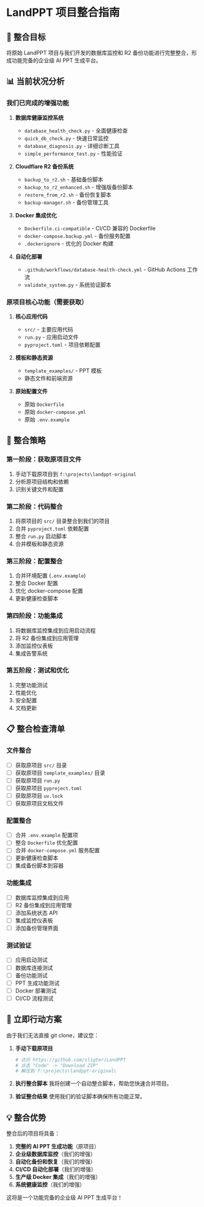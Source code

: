 # LandPPT 项目整合指南

## 🎯 整合目标

将原始 LandPPT 项目与我们开发的数据库监控和 R2 备份功能进行完整整合，形成功能完备的企业级 AI PPT 生成平台。

## 📊 当前状况分析

### 我们已完成的增强功能
1. **数据库健康监控系统**
   - `database_health_check.py` - 全面健康检查
   - `quick_db_check.py` - 快速日常监控
   - `database_diagnosis.py` - 详细诊断工具
   - `simple_performance_test.py` - 性能验证

2. **Cloudflare R2 备份系统**
   - `backup_to_r2.sh` - 基础备份脚本
   - `backup_to_r2_enhanced.sh` - 增强版备份脚本
   - `restore_from_r2.sh` - 备份恢复脚本
   - `backup-manager.sh` - 备份管理工具

3. **Docker 集成优化**
   - `Dockerfile.ci-compatible` - CI/CD 兼容的 Dockerfile
   - `docker-compose.backup.yml` - 备份服务配置
   - `.dockerignore` - 优化的 Docker 构建

4. **自动化部署**
   - `.github/workflows/database-health-check.yml` - GitHub Actions 工作流
   - `validate_system.py` - 系统验证脚本

### 原项目核心功能（需要获取）
1. **核心应用代码**
   - `src/` - 主要应用代码
   - `run.py` - 应用启动文件
   - `pyproject.toml` - 项目依赖配置

2. **模板和静态资源**
   - `template_examples/` - PPT 模板
   - 静态文件和前端资源

3. **原始配置文件**
   - 原始 `Dockerfile`
   - 原始 `docker-compose.yml`
   - 原始 `.env.example`

## 🔄 整合策略

### 第一阶段：获取原项目文件
1. 手动下载原项目到 `f:\projects\landppt-original`
2. 分析原项目结构和依赖
3. 识别关键文件和配置

### 第二阶段：代码整合
1. 将原项目的 `src/` 目录整合到我们的项目
2. 合并 `pyproject.toml` 依赖配置
3. 整合 `run.py` 启动脚本
4. 合并模板和静态资源

### 第三阶段：配置整合
1. 合并环境配置 (`.env.example`)
2. 整合 Docker 配置
3. 优化 docker-compose 配置
4. 更新健康检查脚本

### 第四阶段：功能集成
1. 将数据库监控集成到应用启动流程
2. 将 R2 备份集成到应用管理
3. 添加监控仪表板
4. 集成告警系统

### 第五阶段：测试和优化
1. 完整功能测试
2. 性能优化
3. 安全配置
4. 文档更新

## 📋 整合检查清单

### 文件整合
- [ ] 获取原项目 `src/` 目录
- [ ] 获取原项目 `template_examples/` 目录
- [ ] 获取原项目 `run.py`
- [ ] 获取原项目 `pyproject.toml`
- [ ] 获取原项目 `uv.lock`
- [ ] 获取原项目文档文件

### 配置整合
- [ ] 合并 `.env.example` 配置项
- [ ] 整合 `Dockerfile` 优化配置
- [ ] 合并 `docker-compose.yml` 服务配置
- [ ] 更新健康检查脚本
- [ ] 集成备份脚本到容器

### 功能集成
- [ ] 数据库监控集成到应用
- [ ] R2 备份集成到应用管理
- [ ] 添加系统状态 API
- [ ] 集成监控仪表板
- [ ] 添加备份管理界面

### 测试验证
- [ ] 应用启动测试
- [ ] 数据库连接测试
- [ ] 备份功能测试
- [ ] PPT 生成功能测试
- [ ] Docker 部署测试
- [ ] CI/CD 流程测试

## 🚀 立即行动方案

由于我们无法直接 git clone，建议您：

1. **手动下载原项目**
   ```bash
   # 访问 https://github.com/sligter/LandPPT
   # 点击 "Code" -> "Download ZIP"
   # 解压到 f:\projects\landppt-original\
   ```

2. **执行整合脚本**
   我将创建一个自动整合脚本，帮助您快速合并项目。

3. **验证整合结果**
   使用我们的验证脚本确保所有功能正常。

## 💡 整合优势

整合后的项目将具备：

1. **完整的 AI PPT 生成功能**（原项目）
2. **企业级数据库监控**（我们的增强）
3. **自动化备份和恢复**（我们的增强）
4. **CI/CD 自动化部署**（我们的增强）
5. **生产级 Docker 集成**（我们的增强）
6. **系统健康监控**（我们的增强）

这将是一个功能完备的企业级 AI PPT 生成平台！

